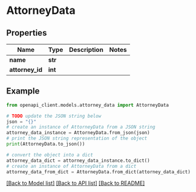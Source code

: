 # AttorneyData


## Properties

Name | Type | Description | Notes
------------ | ------------- | ------------- | -------------
**name** | **str** |  | 
**attorney_id** | **int** |  | 

## Example

```python
from openapi_client.models.attorney_data import AttorneyData

# TODO update the JSON string below
json = "{}"
# create an instance of AttorneyData from a JSON string
attorney_data_instance = AttorneyData.from_json(json)
# print the JSON string representation of the object
print(AttorneyData.to_json())

# convert the object into a dict
attorney_data_dict = attorney_data_instance.to_dict()
# create an instance of AttorneyData from a dict
attorney_data_from_dict = AttorneyData.from_dict(attorney_data_dict)
```
[[Back to Model list]](../README.md#documentation-for-models) [[Back to API list]](../README.md#documentation-for-api-endpoints) [[Back to README]](../README.md)


